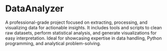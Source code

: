 # DataAnalyzer
A professional-grade project focused on extracting, processing, and visualizing data for actionable insights. It includes tools and scripts to clean raw datasets, perform statistical analysis, and generate visualizations for easy interpretation. 
Ideal for showcasing expertise in data handling, Python programming, and analytical problem-solving.






